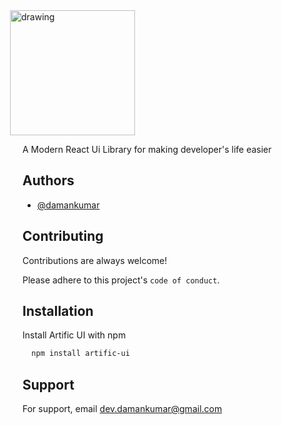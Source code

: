 <img style="margin-left: -20px" src="https://artific.vercel.app/assets/images/Logo.png" alt="drawing" width="200"/>


A Modern React Ui Library for making developer's life easier

## Authors

- [@damankumar](https://github.com/dev-damankumar)

## Contributing

Contributions are always welcome!

Please adhere to this project's `code of conduct`.

## Installation

Install Artific UI with npm

```bash
  npm install artific-ui
```

## Support

For support, email dev.damankumar@gmail.com

